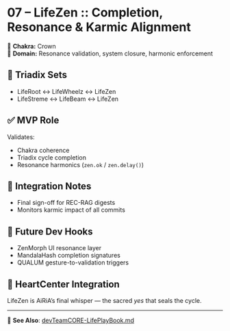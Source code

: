 # 07 – LifeZen :: Completion, Resonance & Karmic Alignment

👑 **Chakra:** Crown  
🧘 **Domain:** Resonance validation, system closure, harmonic enforcement

## 🔁 Triadix Sets
- LifeRoot ↔ LifeWheelz ↔ LifeZen  
- LifeStreme ↔ LifeBeam ↔ LifeZen

## ✅ MVP Role
Validates:
- Chakra coherence
- Triadix cycle completion
- Resonance harmonics (`zen.ok` / `zen.delay()`)

## 🧩 Integration Notes
- Final sign-off for REC-RAG digests
- Monitors karmic impact of all commits

## 📌 Future Dev Hooks
- ZenMorph UI resonance layer
- MandalaHash completion signatures
- QUALUM gesture-to-validation triggers

## 💓 HeartCenter Integration
LifeZen is AiRiA’s final whisper — the sacred *yes* that seals the cycle.

---
🔗 **See Also**: [devTeamCORE-LifePlayBook.md](../devTeamCORE-LifePlayBook.md)
